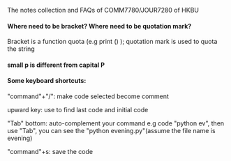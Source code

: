 The notes collection and FAQs of COMM7780/JOUR7280 of HKBU

#### Where need to be bracket? Where need to be quotation mark?

Bracket is a function quota \(e.g print \(\) \); quotation mark is used to quota the string

#### small p is different from capital P



#### Some keyboard shortcuts:

"command"+"/": make code selected become comment

upward key: use to find last code and initial code

"Tab" bottom: auto-complement your command e.g  code "python ev", then use "Tab", you can see the "python evening.py"\(assume the file name is evening\)

"command"+s: save the code



